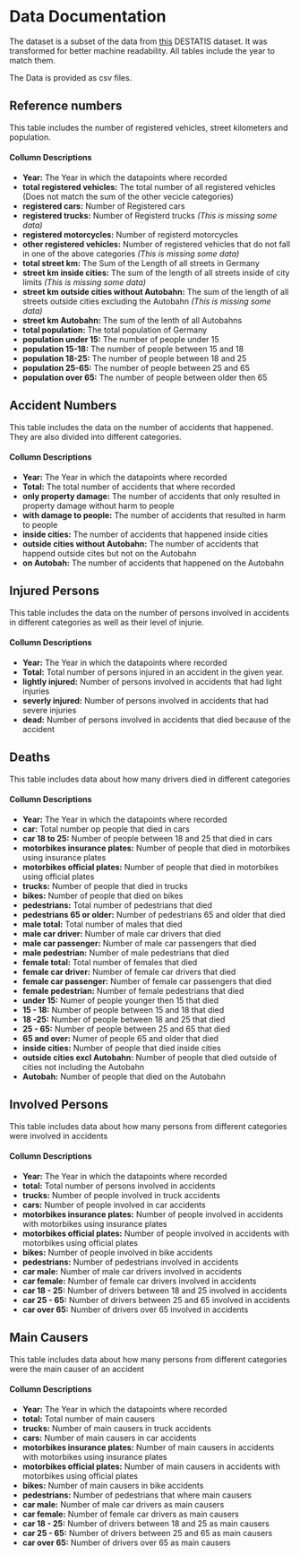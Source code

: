 # Data Documentation
The dataset is a subset of the data from [this](https://www.destatis.de/DE/Themen/Gesellschaft-Umwelt/Verkehrsunfaelle/Publikationen/Downloads-Verkehrsunfaelle/verkehrsunfaelle-zeitreihen-pdf-5462403.html) DESTATIS dataset.
It was transformed for better machine readability.
All tables include the year to match them.

The Data is provided as csv files.

## Reference numbers
This table includes the number of registered vehicles, street kilometers and population.

#### Collumn Descriptions
- **Year:** The Year in which the datapoints where recorded
- **total registered vehicles:** The total number of all registered vehicles (Does not match the sum of the other vecicle categories)
- **registered cars:** Number of Registered cars
- **registered trucks:** Number of Registerd trucks *(This is missing some data)*
- **registered motorcycles:** Number of registerd motorcycles
- **other registered vehicles:** Number of registered vehicles that do not fall in one of the above categories *(This is missing some data)*
- **total street km:** The Sum of the Length of all streets in Germany
- **street km inside cities:** The sum of the length of all streets inside of city limits *(This is missing some data)*
- **street km outside cities without Autobahn:** The sum of the length of all streets outside cities excluding the Autobahn *(This is missing some data)*
- **street km Autobahn:** The sum of the lenth of all Autobahns
- **total population:** The total population of Germany
- **population under 15:** The number of people under 15
- **population 15-18:** The number of people between 15 and 18
- **population 18-25:** The number of people between 18 and 25
- **population 25-65:** The number of people between 25 and 65
- **population over 65:** The number of people between older then 65

## Accident Numbers
This table includes the data on the number of accidents that happened. They are also divided into different categories.

#### Collumn Descriptions
- **Year:** The Year in which the datapoints where recorded
- **Total:** The total number of accidents that where recorded
- **only property damage:** The number of accidents that only resulted in property damage without harm to people
- **with damage to people:** The number of accidents that resulted in harm to people
- **inside cities:** The number of accidents that happened inside cities
- **outside cities without Autobahn:** The number of accidents that happend outside cites but not on the Autobahn
- **on Autobah:** The number of accidents that happened on the Autobahn

## Injured Persons
This table includes the data on the number of persons involved in accidents in different categories as well as their level of injurie.

#### Collumn Descriptions
- **Year:** The Year in which the datapoints where recorded
- **Total:** Total number of persons injured in an accident in the given year.
- **lightly injured:** Number of persons involved in accidents that had light injuries
- **severly injured:** Number of persons involved in accidents that had severe injuries
- **dead:** Number of persons involved in accidents that died because of the accident

## Deaths
This table includes data about how many drivers died in different categories

#### Collumn Descriptions
- **Year:** The Year in which the datapoints where recorded
- **car:** Total number op people that died in cars
- **car 18 to 25:** Number of people between 18 and 25 that died in cars
- **motorbikes insurance plates:** Number of people that died in motorbikes using insurance plates
- **motorbikes official plates:** Number of people that died in motorbikes using official plates
- **trucks:** Number of people that died in trucks
- **bikes:** Number of people that died on bikes
- **pedestrians:** Total number of pedestrians that died
- **pedestrians 65 or older:** Number of pedestrians 65 and older that died
- **male total:** Total number of males that died
- **male car driver:** Number of male car drivers that died
- **male car passenger:** Number of male car passengers that died
- **male pedestrian:** Number of male pedestrians that died
- **female total:** Total number of females that died
- **female car driver:** Number of female car drivers that died
- **female car passenger:** Number of female car passengers that died
- **female pedestrian:** Number of female pedestrians that died
- **under 15:** Numer of people younger then 15 that died
- **15 - 18:** Number of people between 15 and 18 that died
- **18 -25:** Number of people between 18 and 25 that died
- **25 - 65:** Number of people between 25 and 65 that died
- **65 and over:** Numer of people 65 and older that died
- **inside cities:** Number of people that died inside cities
- **outside cities excl Autobahn:** Number of people that died outside of cities not including the Autobahn
- **Autobah:** Number of people that died on the Autobahn

## Involved Persons
This table includes data about how many persons from different categories were involved in accidents

#### Collumn Descriptions
- **Year:** The Year in which the datapoints where recorded
- **total:** Total number of persons involved in accidents
- **trucks:** Number of people involved in truck accidents
- **cars:** Number of people involved in car accidents
- **motorbikes insurance plates:** Number of people involved in accidents with motorbikes using insurance plates
- **motorbikes official plates:** Number of people involved in accidents with motorbikes using official plates
- **bikes:** Number of people involved in bike accidents
- **pedestrians:** Number of pedestrians involved in accidents
- **car male:** Number of male car drivers involved in accidents
- **car female:** Number of female car drivers involved in accidents
- **car 18 - 25:** Number of drivers between 18 and 25 involved in accidents
- **car 25 - 65:** Number of drivers between 25 and 65 involved in accidents
- **car over 65:** Number of drivers over 65 involved in accidents

## Main Causers
This table includes data about how many persons from different categories were the main causer of an accident

#### Collumn Descriptions
- **Year:** The Year in which the datapoints where recorded
- **total:** Total number of main causers
- **trucks:** Number of main causers in truck accidents
- **cars:** Number of main causers in car accidents
- **motorbikes insurance plates:** Number of main causers in accidents with motorbikes using insurance plates
- **motorbikes official plates:** Number of main causers in accidents with motorbikes using official plates
- **bikes:** Number of main causers in bike accidents
- **pedestrians:** Number of pedestrians that where main causers
- **car male:** Number of male car drivers as main causers
- **car female:** Number of female car drivers as main causers
- **car 18 - 25:** Number of drivers between 18 and 25 as main causers
- **car 25 - 65:** Number of drivers between 25 and 65 as main causers
- **car over 65:** Number of drivers over 65 as main causers